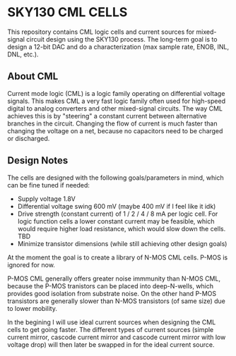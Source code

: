 # SKY130 CML CELLS

This repository contains CML logic cells and current sources for mixed-signal circuit design using the SKY130 process.
The long-term goal is to design a 12-bit DAC and do a characterization (max sample rate, ENOB, INL, DNL, etc.).

## About CML

Current mode logic (CML) is a logic family operating on differential voltage signals. This makes CML a very fast logic family often used for high-speed digital to analog converters and other mixed-signal circuits.
The way CML achieves this is by "steering" a constant current between alternative branches in the circuit. Changing the flow of current is much faster than changing the voltage on a net, because no capacitors need to be charged or discharged.

## Design Notes

The cells are designed with the following goals/parameters in mind, which can be fine
tuned if needed:
* Supply voltage 1.8V
* Differential voltage swing 600 mV (maybe 400 mV if I feel like it idk)
* Drive strength (constant current) of 1 / 2 / 4 / 8 mA per logic cell. For logic function cells a lower constant current may be feasible, which would require higher load resistance, which would slow down the cells. TBD
* Minimize transistor dimensions (while still achieving other design goals)

At the moment the goal is to create a library of N-MOS CML cells. P-MOS is ignored for now.

P-MOS CML generally offers greater noise immmunity than N-MOS CML, because the P-MOS tranistors can be placed into deep-N-wells, which provides good isolation from substrate noise. On the other hand P-MOS transistors are generally slower than N-MOS transistors (of same size) due to lower mobility.

In the begining I will use ideal current sources when designing the CML cells to get going faster.
The different types of current sources (simple current mirror, cascode current mirror and cascode current mirror with low voltage drop) will then later be swapped in for the ideal current source.
